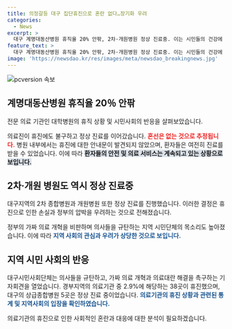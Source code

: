 ```yaml
---
title: 의정갈등 대구 집단휴진으로 혼란 없다…장기화 우려
categories:
  - News
excerpt: >
  대구 계명대동산병원 휴직율 20% 안팎, 2차·개원병원 정상 진료중. 이는 시민들의 건강에 영향을 미치지 않았다. 의사들의 휴진 조짐에도 불구하고 병원은 정상 진료를 이어가고 있으며, 환자들의 기다림도 늘어나지 않았다. 이에 시민단체들은 의사들의 집단휴진을 규탄하고, 정부에 가짜 의료개혁을 철회하고 의료대란을 해결할 것을 촉구하고 있다. 지역 24개 시민사회단체의 목소리도 맞물려 집단휴진에 반대하는 입장을 밝히고 있다.
feature_text: >
  대구 계명대동산병원 휴직율 20% 안팎, 2차·개원병원 정상 진료중. 이는 시민들의 건강에 영향을 미치지 않았다. 의사들의 휴진 조짐에도 불구하고 병원은 정상 진료를 이어가고 있으며, 환자들의 기다림도 늘어나지 않았다. 이에 시민단체들은 의사들의 집단휴진을 규탄하고, 정부에 가짜 의료개혁을 철회하고 의료대란을 해결할 것을 촉구하고 있다. 지역 24개 시민사회단체의 목소리도 맞물려 집단휴진에 반대하는 입장을 밝히고 있다.
image: 'https://newsdao.kr/res/images/meta/newsdao_breakingnews.jpg'
---
```


<p><img src="https://newsdao.kr/res/images/meta/newsdao_breakingnews.jpg" alt="pcversion 속보" /></p>

<h2 data-ke-size="size26">계명대동산병원 휴직율 20％ 안팎</h2>

<p>전문 의료 기관인 대학병원의 휴직 상황 및 시민사회의 반응을 살펴보았습니다.</p>

<p>의료진이 휴진에도 불구하고 정상 진료를 이어갔습니다. <b><span style="color: #ee2323;">혼선은 없는 것으로 추정됩니다.</span></b> 병원 내부에서는 휴진에 대한 안내문이 발견되지 않았으며, 환자들은 여전히 진료를 받을 수 있었습니다. 이에 따라 <b><span style="background-color: #21538527;">환자들의 안전 및 의료 서비스는 계속되고 있는 상황으로 보입니다.</span></b></p>

<h2 data-ke-size="size26">2차·개원 병원도 역시 정상 진료중</h2>

<p>대구지역의 2차 종합병원과 개원병원 또한 정상 진료를 진행했습니다. 이러한 결정은 휴진으로 인한 손실과 정부의 압박을 우려하는 것으로 전해졌습니다. </p>

<p>정부의 가짜 의료 개혁을 비판하며 의사들을 규탄하는 지역 시민단체의 목소리도 높아졌습니다. 이에 따라 <b><span style="color: #1a5490;">지역 사회의 관심과 우려가 상당한 것으로 보입니다.</span></b></p>

<h2 data-ke-size="size26">지역 시민 사회의 반응</h2>

<p>대구시민사회단체는 의사들을 규탄하고, 가짜 의료 개혁과 의료대란 해결을 촉구하는 기자회견을 열었습니다. 경부지역의 의료기관 중 2.9%에 해당하는 38곳이 휴진했으며, 대구의 상급종합병원 5곳은 정상 진료 중이었습니다. <b><span style="color: #1a5490;">의료기관의 휴진 상황과 관련된 통계 및 지역사회의 입장을 확인하였습니다.</span></b></p>

<p>의료기관의 휴진으로 인한 사회적인 혼란과 대응에 대한 분석이 필요하겠습니다.</p>

